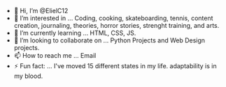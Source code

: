 - 👋 Hi, I’m @ElielC12
- 👀 I’m interested in ... Coding, cooking, skateboarding, tennis, content creation, journaling, theories, horror stories, strenght training, and arts. 
- 🌱 I’m currently learning ... HTML, CSS, JS.
- 💞️ I’m looking to collaborate on ... Python Projects and Web Design projects. 
- 📫 How to reach me ... Email
- ⚡ Fun fact: ... I've moved 15 different states in my life. adaptability is in my blood. 

<!---
ElielC12/ElielC12 is a ✨ special ✨ repository because its `README.md` (this file) appears on your GitHub profile.
You can click the Preview link to take a look at your changes.
--->

